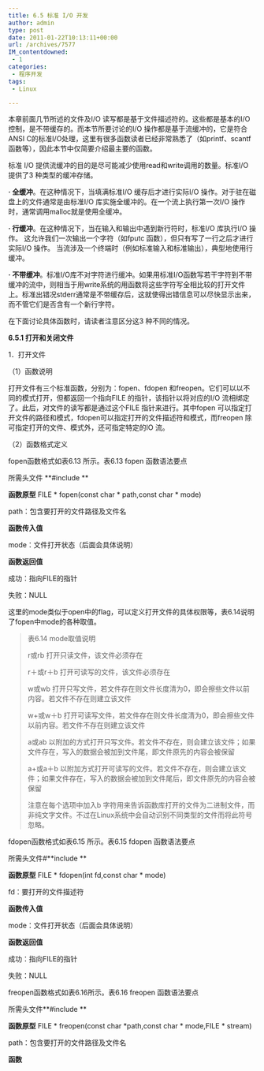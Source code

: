 ```yaml
---
title: 6.5 标准 I/O 开发
author: admin
type: post
date: 2011-01-22T10:13:11+00:00
url: /archives/7577
IM_contentdowned:
 - 1
categories:
 - 程序开发
tags:
 - Linux

---
```

本章前面几节所述的文件及I/O 读写都是基于文件描述符的。这些都是基本的I/O 控制，是不带缓存的。而本节所要讨论的I/O 操作都是基于流缓冲的，它是符合ANSI C的标准I/O处理，这里有很多函数读者已经非常熟悉了（如printf、scantf 函数等），因此本节中仅简要介绍最主要的函数。

标准 I/O 提供流缓冲的目的是尽可能减少使用read和write调用的数量。标准I/O 提供了3 种类型的缓冲存储。

**· 全缓冲**。在这种情况下，当填满标准I/O 缓存后才进行实际I/O 操作。对于驻在磁盘上的文件通常是由标准I/O 库实施全缓冲的。在一个流上执行第一次I/O 操作时，通常调用malloc就是使用全缓冲。

**· 行缓冲**。在这种情况下，当在输入和输出中遇到新行符时，标准I/O 库执行I/O 操作。
这允许我们一次输出一个字符（如fputc 函数），但只有写了一行之后才进行实际I/O 操作。
当流涉及一个终端时（例如标准输入和标准输出），典型地使用行缓冲。

**· 不带缓冲**。标准I/O库不对字符进行缓冲。如果用标准I/O函数写若干字符到不带缓冲的流中，则相当于用write系统的用函数将这些字符写全相比较的打开文件上。标准出错况stderr通常是不带缓存后，这就使得出错信息可以尽快显示出来，而不管它们是否含有一个新行字符。

在下面讨论具体函数时，请读者注意区分这3 种不同的情况。

**6.5.1 打开和关闭文件**

1．打开文件

（1）函数说明

打开文件有三个标准函数，分别为：fopen、fdopen 和freopen。它们可以以不同的模式打开，但都返回一个指向FILE 的指针，该指针以将对应的I/O 流相绑定了。此后，对文件的读写都是通过这个FILE 指针来进行。其中fopen 可以指定打开文件的路径和模式，fdopen可以指定打开的文件描述符和模式，而freopen 除可指定打开的文件、模式外，还可指定特定的IO 流。

（2）函数格式定义

fopen函数格式如表6.13 所示。表6.13 fopen 函数语法要点

所需头文件 **#include **

**函数原型** FILE * fopen(const char * path,const char * mode)

path：包含要打开的文件路径及文件名

**函数传入值**

mode：文件打开状态（后面会具体说明）

**函数返回值**

成功：指向FILE的指针

失败：NULL

这里的mode类似于open中的flag，可以定义打开文件的具体权限等，表6.14说明了fopen中mode的各种取值。

> 表6.14 mode取值说明
>
> r或rb 打开只读文件，该文件必须存在
>
> r＋或r＋b 打开可读写的文件，该文件必须存在
>
> w或wb 打开只写文件，若文件存在则文件长度清为0，即会擦些文件以前内容。若文件不存在则建立该文件
>
> w+或w＋b 打开可读写文件，若文件存在则文件长度清为0，即会擦些文件以前内容。若文件不存在则建立该文件
>
> a或ab 以附加的方式打开只写文件。若文件不存在，则会建立该文件；如果文件存在，写入的数据会被加到文件尾，即文件原先的内容会被保留
>
> a+或a＋b 以附加方式打开可读写的文件。若文件不存在，则会建立该文件；如果文件存在，写入的数据会被加到文件尾后，即文件原先的内容会被保留
>
> 注意在每个选项中加入b 字符用来告诉函数库打开的文件为二进制文件，而非纯文字文件。不过在Linux系统中会自动识别不同类型的文件而将此符号忽略。

fdopen函数格式如表6.15 所示。表6.15 fdopen 函数语法要点

所需头文件#**include **

**函数原型** FILE * fdopen(int fd,const char * mode)

fd：要打开的文件描述符

**函数传入值**

mode：文件打开状态（后面会具体说明）

**函数返回值**

成功：指向FILE的指针

失败：NULL

freopen函数格式如表6.16所示。表6.16 freopen 函数语法要点

所需头文件**#include **

**函数原型** FILE * freopen(const char *path,const char * mode,FILE * stream)

path：包含要打开的文件路径及文件名

**函数**
